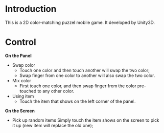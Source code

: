 # Introduction
This is a 2D color-matching puzzel mobile game. 
It developed by Unity3D.

# Control
**On the Panel**
* Swap color
	- Touch one color and then touch another will swap the two color;
	- Swap finger from one color to another will also swap the two color.
* Mix color
	- First touch one color, and then swap finger from the color pre-touched to any other color.
* Using item
	- Touch the item that shows on the left corner of the panel.

**On the Screen**
* Pick up random items
	Simply touch the item shows on the screen to pick it up (new item will replace the old one);
